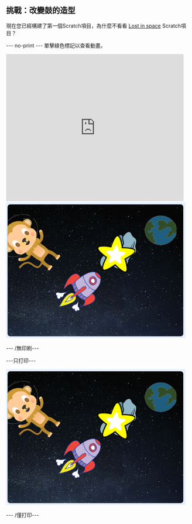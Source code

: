 ## 挑戰：改變鼓的造型

現在您已經構建了第一個Scratch項目，為什麼不看看 [Lost in space](https://projects.raspberrypi.org/en/projects/lost-in-space?utm_source=pathway&utm_medium=whatnext&utm_campaign=projects) Scratch項目？

\--- no-print \--- 單擊綠色標記以查看動畫。

<div class="scratch-preview">
  <iframe allowtransparency="true" width="485" height="402" src="https://scratch.mit.edu/projects/embed/276873231/?autostart=false" frameborder="0" scrolling="no"></iframe>
  <img src="images/space-final.png">
</div>

\--- /無印刷\---

\---只打印\---

![完成項目](images/space-final.png)

\--- /僅打印\---